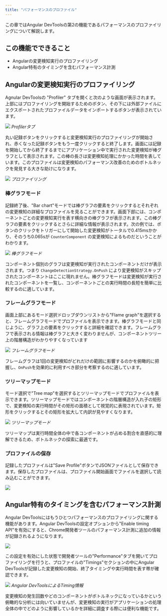 ```yaml
---
title: "パフォーマンスのプロファイル"
---
```


この章ではAngular DevToolsの第2の機能であるパフォーマンスのプロファイリングについて解説します。

## この機能でできること

- Angularの変更検知実行のプロファイリング
- Angular特有のタイミングを含むパフォーマンス計測

## Angularの変更検知実行のプロファイリング

Agnular DevToolsの "Profiler" タブを開くと次のような画面が表示されます。上部にはプロファイリングを開始するためのボタン、その下には外部ファイルにエクスポートされたプロファイルデータをインポートするボタンが表示されています。

![](https://storage.googleapis.com/zenn-user-upload/htntfex3qua6ak8ub2tcxc4wrsk2)
*Profilerタブ*

丸い記録ボタンをクリックすると変更検知実行のプロファイリングが開始され、赤くなった記録ボタンをもう一度クリックすると終了します。画面には記録を開始してから終了するまでにアプリケーション中で実行された変更検知が棒グラフとして表示されます。この棒の長さは変更検知処理にかかった時間を表しています。このプロファイルは変更検知のパフォーマンス改善のためのボトルネックを発見する大きな助けになります。

![](https://i.gyazo.com/d08ecfb0a8963e92fafca5ac0bfe7449.gif)
*プロファイリング*

### 棒グラフモード

記録終了後、"Bar chart"モードでは棒グラフの要素をクリックするとそれぞれの変更検知の詳細なプロファイルを見ることができます。画面下部には、コンポーネントごとの変更検知実行を表す横向きの棒グラフが表示されます。この棒グラフの要素をクリックするとさらに詳細な情報が表示されます。次の例では、ボタンのクリックをトリガーにして開始した変更検知がトータルで0.415msかかり、そのうち0.065sが `CounterComponent` の変更検知によるものだということがわかります。

![](https://storage.googleapis.com/zenn-user-upload/p62w9a74o0z66ohwtwrod6y99562)
*棒グラフモード*

コンポーネント個別のグラフは変更検知が実行されたコンポーネントだけが表示されます。つまり `ChangeDetectionStrategy.OnPush` により変更検知がスキップされたコンポーネントはここに現れません。棒グラフモードは変更検知が実行されたコンポーネントを一覧し、コンポーネントごとの実行時間の長短を簡単に比較するのに適しています。

### フレームグラフモード

画面上部にあるモード選択ドロップダウンリストから"Flame graph"を選択すると、フレームグラフモードでプロファイルを表示できます。棒グラフモードと同じように、グラフ上の要素をクリックすると詳細を確認できます。フレームグラフで表示される情報は棒グラフと大きく変わりませんが、コンポーネントツリー上の階層構造がわかりやすくなっています

![](https://storage.googleapis.com/zenn-user-upload/sznotj2ks17nzdl6wrmgm52w5527)
*フレームグラフモード*

フレームグラフは1回の変更検知がどれだけの範囲に影響するのかを俯瞰的に把握し、`OnPush`を効果的に利用すべき部分を考察するのに適しています。

### ツリーマップモード

モード選択で"Tree map"を選択するとツリーマップモードでプロファイルを表示できます。ツリーマップモードではコンポーネントの階層構造が入れ子の矩形で、変更検知の実行時間がその矩形の面積として視覚的に表現されています。矩形をクリックするとその矩形を拡大して内訳が見やすくなります。

![](https://storage.googleapis.com/zenn-user-upload/q1ovd7bkw4ypnlclpavbn2zz2usg)
*ツリーマップモード*

ツリーマップは実行時間全体の中で各コンポーネントが占める割合を直感的に理解できるため、ボトルネックの探索に最適です。

### プロファイルの保存

記録したプロファイルは"Save Profile"ボタンでJSONファイルとして保存できます。保存したプロファイルは、プロファイル開始画面でファイルを選択して読み込むことができます。

![](https://storage.googleapis.com/zenn-user-upload/p6i4zhpqrw6xcck3zxhivk3pqgdk)

## Angular特有のタイミングを含むパフォーマンス計測

Angular DevToolsにはもうひとつパフォーマンスのプロファイリングに関する機能があります。Angular DevToolsの設定オプションから"Enable timing API"を有効にすると、Chrome開発者ツールのパフォーマンス計測に追加の情報が記録されるようになります。

![](https://i.gyazo.com/50d01d98522f2a7e0f657394e0bb02db.gif)

この設定を有効にした状態で開発者ツールの"Performance"タブを開いてプロファイリングを行うと、プロファイルの"Timings"セクションの中にAngular DevToolsが記録した変更検知の開始、終了タイミングや実行時間を表す帯が確認できます。

![](https://storage.googleapis.com/zenn-user-upload/3dpg1l17xzilndzq498zbwg0t326)
*Angular DevToolsによるTiming情報*

変更検知の発生回数やどのコンポーネントがボトルネックになっているかという俯瞰的な分析には向いていませんが、変更検知の実行がアプリケーションの処理全体の中でどのように影響しているかを詳細に調査する際には便利な機能です。

